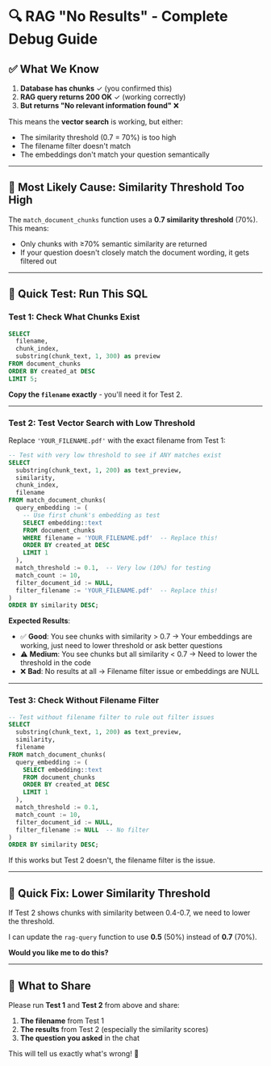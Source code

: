 # 🔍 RAG "No Results" - Complete Debug Guide

## ✅ **What We Know**

1. **Database has chunks** ✓ (you confirmed this)
2. **RAG query returns 200 OK** ✓ (working correctly)
3. **But returns "No relevant information found"** ❌

This means the **vector search** is working, but either:
- The similarity threshold (0.7 = 70%) is too high
- The filename filter doesn't match
- The embeddings don't match your question semantically

---

## 🎯 **Most Likely Cause: Similarity Threshold Too High**

The `match_document_chunks` function uses a **0.7 similarity threshold** (70%). This means:
- Only chunks with ≥70% semantic similarity are returned
- If your question doesn't closely match the document wording, it gets filtered out

---

## 🧪 **Quick Test: Run This SQL**

### Test 1: Check What Chunks Exist

```sql
SELECT 
  filename,
  chunk_index,
  substring(chunk_text, 1, 300) as preview
FROM document_chunks
ORDER BY created_at DESC
LIMIT 5;
```

**Copy the `filename` exactly** - you'll need it for Test 2.

---

### Test 2: Test Vector Search with Low Threshold

Replace `'YOUR_FILENAME.pdf'` with the exact filename from Test 1:

```sql
-- Test with very low threshold to see if ANY matches exist
SELECT 
  substring(chunk_text, 1, 200) as text_preview,
  similarity,
  chunk_index,
  filename
FROM match_document_chunks(
  query_embedding := (
    -- Use first chunk's embedding as test
    SELECT embedding::text 
    FROM document_chunks 
    WHERE filename = 'YOUR_FILENAME.pdf'  -- Replace this!
    ORDER BY created_at DESC 
    LIMIT 1
  ),
  match_threshold := 0.1,  -- Very low (10%) for testing
  match_count := 10,
  filter_document_id := NULL,
  filter_filename := 'YOUR_FILENAME.pdf'  -- Replace this!
)
ORDER BY similarity DESC;
```

**Expected Results**:
- ✅ **Good**: You see chunks with similarity > 0.7
  → Your embeddings are working, just need to lower threshold or ask better questions
- ⚠️ **Medium**: You see chunks but all similarity < 0.7
  → Need to lower the threshold in the code
- ❌ **Bad**: No results at all
  → Filename filter issue or embeddings are NULL

---

### Test 3: Check Without Filename Filter

```sql
-- Test without filename filter to rule out filter issues
SELECT 
  substring(chunk_text, 1, 200) as text_preview,
  similarity,
  filename
FROM match_document_chunks(
  query_embedding := (
    SELECT embedding::text 
    FROM document_chunks 
    ORDER BY created_at DESC 
    LIMIT 1
  ),
  match_threshold := 0.1,
  match_count := 10,
  filter_document_id := NULL,
  filter_filename := NULL  -- No filter
)
ORDER BY similarity DESC;
```

If this works but Test 2 doesn't, the filename filter is the issue.

---

## 🔧 **Quick Fix: Lower Similarity Threshold**

If Test 2 shows chunks with similarity between 0.4-0.7, we need to lower the threshold.

I can update the `rag-query` function to use **0.5** (50%) instead of **0.7** (70%).

**Would you like me to do this?**

---

## 📝 **What to Share**

Please run **Test 1** and **Test 2** from above and share:

1. **The filename** from Test 1
2. **The results** from Test 2 (especially the similarity scores)
3. **The question you asked** in the chat

This will tell us exactly what's wrong! 🎯

